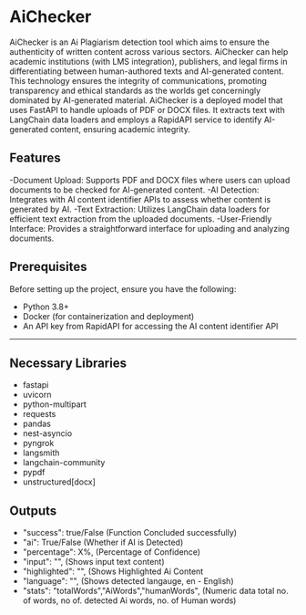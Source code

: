 # AiChecker
AiChecker is an Ai Plagiarism detection tool which aims to ensure the authenticity of written content across various sectors. AiChecker can help academic institutions (with LMS integration), publishers, and legal firms in differentiating between human-authored texts and AI-generated content. This technology ensures the integrity of communications, promoting transparency and ethical standards as the worlds get concerningly dominated by AI-generated material. 
AiChecker is a deployed model that uses FastAPI to handle uploads of PDF or DOCX files. It extracts text with LangChain data loaders and employs a RapidAPI service to identify AI-generated content, ensuring academic integrity.
## Features

-Document Upload: Supports PDF and DOCX files where users can upload documents to be checked for AI-generated content.
-AI Detection: Integrates with AI content identifier APIs to assess whether content is generated by AI.
-Text Extraction: Utilizes LangChain data loaders for efficient text extraction from the uploaded documents.
-User-Friendly Interface: Provides a straightforward interface for uploading and analyzing documents.

## Prerequisites

Before setting up the project, ensure you have the following:
- Python 3.8+
- Docker (for containerization and deployment)
- An API key from RapidAPI for accessing the AI content identifier API
____
## Necessary Libraries
- fastapi
- uvicorn
- python-multipart
- requests
- pandas
- nest-asyncio
- pyngrok
- langsmith
- langchain-community
- pypdf
- unstructured[docx] 

## Outputs 
- "success": true/False (Function Concluded successfully)
- "ai": True/False (Whether if AI is Detected)
- "percentage": X%, (Percentage of Confidence) 
- "input": "", (Shows input text content)
- "highlighted": "", (Shows Highlighted Ai Content
- "language": "", (Shows detected langauge, en - English) 
- "stats": "totalWords","AiWords","humanWords", (Numeric data total no. of words, no of. detected Ai words, no. of Human words) 
